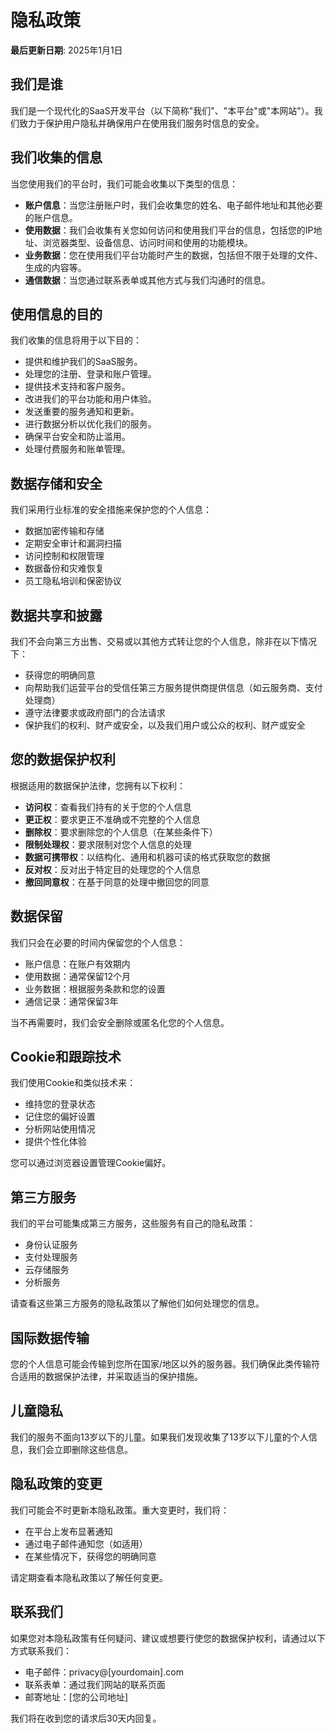 # 隐私政策

**最后更新日期**: 2025年1月1日

## 我们是谁

我们是一个现代化的SaaS开发平台（以下简称"我们"、"本平台"或"本网站"）。我们致力于保护用户隐私并确保用户在使用我们服务时信息的安全。

## 我们收集的信息

当您使用我们的平台时，我们可能会收集以下类型的信息：

- **账户信息**：当您注册账户时，我们会收集您的姓名、电子邮件地址和其他必要的账户信息。
- **使用数据**：我们会收集有关您如何访问和使用我们平台的信息，包括您的IP地址、浏览器类型、设备信息、访问时间和使用的功能模块。
- **业务数据**：您在使用我们平台功能时产生的数据，包括但不限于处理的文件、生成的内容等。
- **通信数据**：当您通过联系表单或其他方式与我们沟通时的信息。

## 使用信息的目的

我们收集的信息将用于以下目的：

- 提供和维护我们的SaaS服务。
- 处理您的注册、登录和账户管理。
- 提供技术支持和客户服务。
- 改进我们的平台功能和用户体验。
- 发送重要的服务通知和更新。
- 进行数据分析以优化我们的服务。
- 确保平台安全和防止滥用。
- 处理付费服务和账单管理。

## 数据存储和安全

我们采用行业标准的安全措施来保护您的个人信息：

- 数据加密传输和存储
- 定期安全审计和漏洞扫描
- 访问控制和权限管理
- 数据备份和灾难恢复
- 员工隐私培训和保密协议

## 数据共享和披露

我们不会向第三方出售、交易或以其他方式转让您的个人信息，除非在以下情况下：

- 获得您的明确同意
- 向帮助我们运营平台的受信任第三方服务提供商提供信息（如云服务商、支付处理商）
- 遵守法律要求或政府部门的合法请求
- 保护我们的权利、财产或安全，以及我们用户或公众的权利、财产或安全

## 您的数据保护权利

根据适用的数据保护法律，您拥有以下权利：

- **访问权**：查看我们持有的关于您的个人信息
- **更正权**：要求更正不准确或不完整的个人信息
- **删除权**：要求删除您的个人信息（在某些条件下）
- **限制处理权**：要求限制对您个人信息的处理
- **数据可携带权**：以结构化、通用和机器可读的格式获取您的数据
- **反对权**：反对出于特定目的处理您的个人信息
- **撤回同意权**：在基于同意的处理中撤回您的同意

## 数据保留

我们只会在必要的时间内保留您的个人信息：

- 账户信息：在账户有效期内
- 使用数据：通常保留12个月
- 业务数据：根据服务条款和您的设置
- 通信记录：通常保留3年

当不再需要时，我们会安全删除或匿名化您的个人信息。

## Cookie和跟踪技术

我们使用Cookie和类似技术来：

- 维持您的登录状态
- 记住您的偏好设置
- 分析网站使用情况
- 提供个性化体验

您可以通过浏览器设置管理Cookie偏好。

## 第三方服务

我们的平台可能集成第三方服务，这些服务有自己的隐私政策：

- 身份认证服务
- 支付处理服务
- 云存储服务
- 分析服务

请查看这些第三方服务的隐私政策以了解他们如何处理您的信息。

## 国际数据传输

您的个人信息可能会传输到您所在国家/地区以外的服务器。我们确保此类传输符合适用的数据保护法律，并采取适当的保护措施。

## 儿童隐私

我们的服务不面向13岁以下的儿童。如果我们发现收集了13岁以下儿童的个人信息，我们会立即删除这些信息。

## 隐私政策的变更

我们可能会不时更新本隐私政策。重大变更时，我们将：

- 在平台上发布显著通知
- 通过电子邮件通知您（如适用）
- 在某些情况下，获得您的明确同意

请定期查看本隐私政策以了解任何变更。

## 联系我们

如果您对本隐私政策有任何疑问、建议或想要行使您的数据保护权利，请通过以下方式联系我们：

- 电子邮件：privacy@[yourdomain].com
- 联系表单：通过我们网站的联系页面
- 邮寄地址：[您的公司地址]

我们将在收到您的请求后30天内回复。
